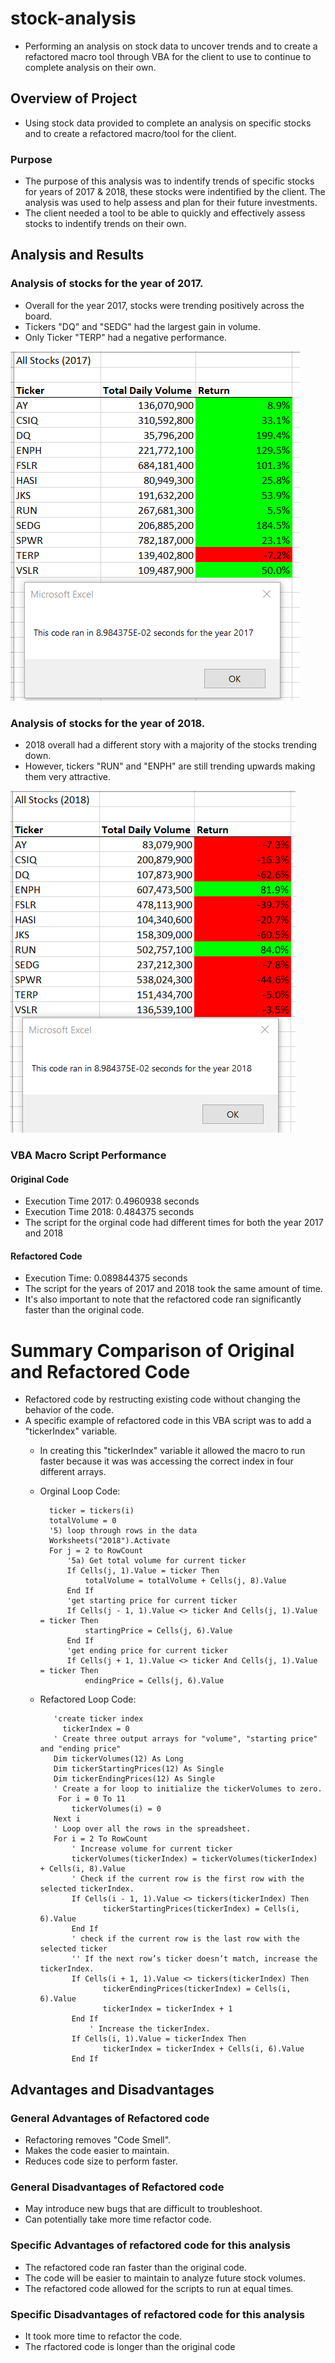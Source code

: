 # stock-analysis
* Performing an analysis on stock data to uncover trends and to create a refactored macro tool through VBA for the client to use to continue to complete analysis on their own.

## Overview of Project
* Using stock data provided to complete an analysis on specific stocks and to create a refactored macro/tool for the client.

### Purpose
* The purpose of this analysis was to indentify trends of specific stocks for years of 2017 & 2018, these stocks were indentified by the client. The analysis was used to help assess and plan for their future investments.
* The client needed a tool to be able to quickly and effectively assess stocks to indentify trends on their own.

## Analysis and Results
### Analysis of stocks for the year of 2017.
* Overall for the year 2017, stocks were trending positively across the board.
* Tickers "DQ" and "SEDG" had the largest gain in volume.
* Only Ticker "TERP" had a negative performance.

![goals](VBA_Challenge_2017.PNG)

### Analysis of stocks for the year of 2018.
* 2018 overall had a different story with a majority of the stocks trending down.
* However, tickers "RUN" and "ENPH" are still trending upwards making them very attractive.


![goals](VBA_Challenge_2018.PNG)

### VBA Macro Script Performance
#### Original Code
* Execution Time 2017: 0.4960938 seconds
* Execution Time 2018: 0.484375 seconds
* The script for the orginal code had different times for both the year 2017 and 2018 
#### Refactored Code
* Execution Time: 0.089844375 seconds
* The script for the years of 2017 and 2018 took the same amount of time.
* It's also important to note that the refactored code ran significantly faster than the original code.

# Summary Comparison of Original and Refactored Code
* Refactored code by restructing existing code without changing the behavior of the code.
* A specific example of refactored code in this VBA script was to add a "tickerIndex" variable.
  - In creating this "tickerIndex" variable it allowed the macro to run faster because it was was accessing the correct index in four different arrays.
  - Orginal Loop Code:
     ```    For i = 0 to 11
       ticker = tickers(i)
       totalVolume = 0
       '5) loop through rows in the data
       Worksheets("2018").Activate
       For j = 2 to RowCount
           '5a) Get total volume for current ticker
           If Cells(j, 1).Value = ticker Then
               totalVolume = totalVolume + Cells(j, 8).Value
           End If
           'get starting price for current ticker
           If Cells(j - 1, 1).Value <> ticker And Cells(j, 1).Value = ticker Then
               startingPrice = Cells(j, 6).Value
           End If
           'get ending price for current ticker
           If Cells(j + 1, 1).Value <> ticker And Cells(j, 1).Value = ticker Then
               endingPrice = Cells(j, 6).Value
      ```
      
   - Refactored Loop Code:
     ``` 
        'create ticker index
          tickerIndex = 0
        ' Create three output arrays for "volume", "starting price" and "ending price"
        Dim tickerVolumes(12) As Long
        Dim tickerStartingPrices(12) As Single
        Dim tickerEndingPrices(12) As Single
        ' Create a for loop to initialize the tickerVolumes to zero.
         For i = 0 To 11
            tickerVolumes(i) = 0
        Next i
        ' Loop over all the rows in the spreadsheet.
        For i = 2 To RowCount
            ' Increase volume for current ticker
            tickerVolumes(tickerIndex) = tickerVolumes(tickerIndex) + Cells(i, 8).Value
            ' Check if the current row is the first row with the selected tickerIndex.
            If Cells(i - 1, 1).Value <> tickers(tickerIndex) Then
                   tickerStartingPrices(tickerIndex) = Cells(i, 6).Value
            End If
            ' check if the current row is the last row with the selected ticker
            '' If the next row’s ticker doesn’t match, increase the tickerIndex.
            If Cells(i + 1, 1).Value <> tickers(tickerIndex) Then
                   tickerEndingPrices(tickerIndex) = Cells(i, 6).Value
                   tickerIndex = tickerIndex + 1
            End If
                ' Increase the tickerIndex.
            If Cells(i, 1).Value = tickerIndex Then
                   tickerIndex = tickerIndex + Cells(i, 6).Value
            End If
      ```
## Advantages and Disadvantages
### General Advantages of Refactored code
* Refactoring removes "Code Smell".
* Makes the code easier to maintain.
* Reduces code size to perform faster.

### General Disadvantages of Refactored code
* May introduce new bugs that are difficult to troubleshoot.
* Can potentially take more time refactor code.

### Specific Advantages of refactored code for this analysis
* The refactored code ran faster than the original code.
* The code will be easier to maintain to analyze future stock volumes.
* The refactored code allowed for the scripts to run at equal times.

### Specific Disadvantages of refactored code for this analysis
* It took more time to refactor the code.
* The rfactored code is longer than the original code
